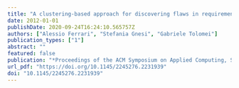 ```yaml
---
title: "A clustering-based approach for discovering flaws in requirements specifications"
date: 2012-01-01
publishDate: 2020-09-24T16:24:10.565757Z
authors: ["Alessio Ferrari", "Stefania Gnesi", "Gabriele Tolomei"]
publication_types: ["1"]
abstract: ""
featured: false
publication: "*Proceedings of the ACM Symposium on Applied Computing, SAC 2012, Riva, Trento, Italy, March 26-30, 2012*"
url_pdf: "https://doi.org/10.1145/2245276.2231939"
doi: "10.1145/2245276.2231939"
---
```


